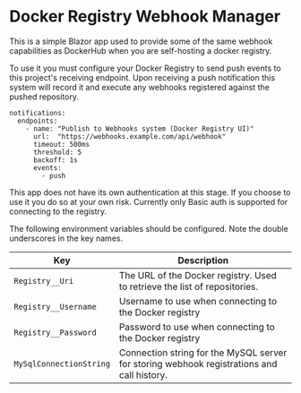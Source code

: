 # Docker Registry Webhook Manager

This is a simple Blazor app used to provide some of the same webhook capabilities as DockerHub when you are self-hosting a docker registry. 

To use it you must configure your Docker Registry to send push events to this project's receiving endpoint. Upon receiving a push notification this system will record it and execute any webhooks registered against the pushed repository.

```
notifications:
  endpoints:
    - name: "Publish to Webhooks system (Docker Registry UI)"
      url:  "https://webhooks.example.com/api/webhook"
      timeout: 500ms
      threshold: 5
      backoff: 1s
      events:
        - push
```

This app does not have its own authentication at this stage. If you choose to use it you do so at your own risk. Currently only Basic auth is supported for connecting to the registry.

The following environment variables should be configured. Note the double underscores in the key names.

| Key                       | Description                                                         |
|---------------------------|---------------------------------------------------------------------|
| `Registry__Uri`           | The URL of the Docker registry. Used to retrieve the list of repositories. |
| `Registry__Username`      | Username to use when connecting to the Docker registry              |
| `Registry__Password`      | Password to use when connecting to the Docker registry              |
| `MySqlConnectionString`   | Connection string for the MySQL server for storing webhook registrations and call history. |
